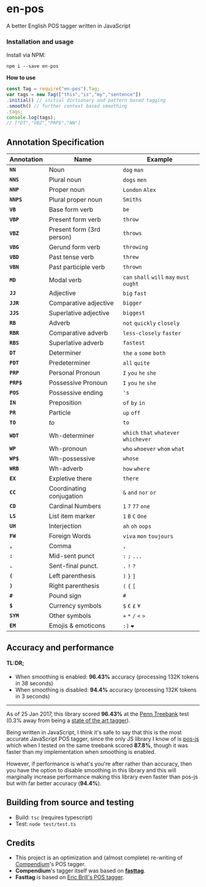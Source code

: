 # en-pos
A better English POS tagger written in JavaScript

### Installation and usage

Install via NPM:

```
npm i --save en-pos
```

**How to use**

```javascript
const Tag = require("en-pos").Tag;
var tags = new Tag(["this","is","my","sentence"])
.initial() // initial dictionary and pattern based tagging
.smooth() // further context based smoothing
.tags;
console.log(tags);
// ["DT","VBZ","PRP$","NN"]
```

## Annotation Specification

Annotation | Name | Example
--- | --- | ---
**`NN`** | Noun | `dog` `man`
**`NNS`** | Plural noun | `dogs` `men`
**`NNP`** | Proper noun | `London` `Alex`
**`NNPS`** | Plural proper noun | `Smiths`
**`VB`** | Base form verb | `be`
**`VBP`** | Present form verb | `throw`
**`VBZ`** | Present form (3rd person) | `throws`
**`VBG`** | Gerund form verb | `throwing`
**`VBD`** | Past tense verb | `threw`
**`VBN`** | Past participle verb | `thrown`
**`MD`** | Modal verb | `can` `shall` `will` `may` `must` `ought`
**`JJ`** | Adjective | `big` `fast`
**`JJR`** | Comparative adjective | `bigger`
**`JJS`** | Superlative adjective | `biggest`
**`RB`** | Adverb | `not` `quickly` `closely`
**`RBR`** | Comparative adverb | `less-closely` `faster`
**`RBS`** | Superlative adverb | `fastest`
**`DT`** | Determiner | `the` `a` `some` `both`
**`PDT`** | Predeterminer | `all` `quite`
**`PRP`** | Personal Pronoun | `I` `you` `he` `she`
**`PRP$`** | Possessive Pronoun | `I` `you` `he` `she`
**`POS`** | Possessive ending | `'s`
**`IN`** | Preposition | `of` `by` `in`
**`PR`** | Particle | `up` `off`
**`TO`** | *to* | `to`
**`WDT`** | Wh-determiner | `which` `that` `whatever` `whichever`
**`WP`** | Wh-pronoun | `who` `whoever` `whom` `what`
**`WP$`** | Wh-possessive | `whose`
**`WRB`** | Wh-adverb | `how` `where` 
**`EX`** | Expletive there | `there`
**`CC`** | Coordinating conjugation | `&` `and` `nor` `or`
**`CD`** | Cardinal Numbers | `1` `7` `77` `one`
**`LS`** | List item marker | `1` `B` `C` `One`
**`UH`** | Interjection | `ah` `oh` `oops`
**`FW`** | Foreign Words | `viva` `mon` `toujours`
**`,`** | Comma | `,`
**`:`** |Mid-sent punct | `:` `;` `...`
**`.`** | Sent-final punct. | `.` `!` `?`
**`(`** | Left parenthesis | `)` `}` `]`
**`)`** | Right parenthesis | `(` `{` `[`
**`#`** | Pound sign | `#`
**`$`** | Currency symbols | `$` `€` `£` `¥`
**`SYM`** | Other symbols | `+` `*` `/` `<` `>`
**`EM`** | Emojis & emoticons | `:)` `❤`

## Accuracy and performance

#### TL:DR;

- When smoothing is enabled: **96.43%** accuracy (processing 132K tokens in 38 seconds)
- When smoothing is disabled: **94.4%** accuracy (processing 132K tokens in 3 seconds)

----

As of 25 Jan 2017, this library scored **96.43%** at the [Penn Treebank](http://www.cis.upenn.edu/~treebank/) test (0.3% away from being a [state of the art tagger](https://www.aclweb.org/aclwiki/index.php?title=POS_Tagging_(State_of_the_art))).

Being written in JavaScript, I think it's safe to say that this is the most accurate JavaScript POS tagger, since the only JS library I know of is [pos-js](https://github.com/neopunisher/pos-js) which when I tested on the same treebank scored **87.8%**, though it was faster than my implementation when smoothing is enabled.

However, if performance is what's you're after rather than accuracy, then you have the option to disable smoothing in this library and this will marginally increase performance making this library even faster than pos-js but with far better accuracy (**94.4%**).

## Building from source and testing

- Build: `tsc` (requires typescript)
- Test: `node test/test.ts`

## Credits
* This project is an optimization and (almost complete) re-writing of [Compendium](https://github.com/Ulflander/compendium-js)'s POS tagger.
* **Compendium**'s tagger itself was based on **[fasttag](https://github.com/mark-watson/fasttag_v2)**.
* **Fasttag** is based on [Eric Brill's POS tagger](https://en.wikipedia.org/wiki/Brill_tagger).